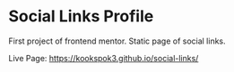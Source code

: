 # Social Links Profile

First project of frontend mentor. Static page of social links.

Live Page: https://kookspok3.github.io/social-links/
